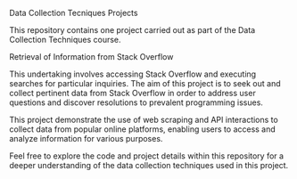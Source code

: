 Data Collection Tecniques Projects

This repository contains one project carried out as part of the Data Collection Techniques course.

Retrieval of Information from Stack Overflow

This undertaking involves accessing Stack Overflow and executing searches for particular inquiries. The aim of this project is to seek out and collect pertinent data from Stack Overflow in order to address user questions and discover resolutions to prevalent programming issues.

This project demonstrate the use of web scraping and API interactions to collect data from popular online platforms, enabling users to access and analyze information for various purposes.

Feel free to explore the code and project details within this repository for a deeper understanding of the data collection techniques used in this project.
